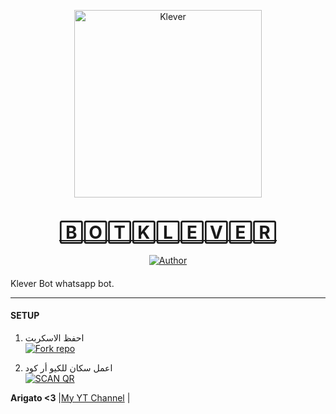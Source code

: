 
<p align="center">  
  <a href="https://wa.me/+201016948771">
    <img alt="Klever" height="300" src="https://telegra.ph/file/e509be2d469ecbf2a33e5.jpg">
    <h1 align="center">🄱🄾🅃🄺🄻🄴🅅🄴🅁 </h1>
  </a>
</p>
<p align="center">
<a href="https://wa.me/+201016948771"><img title="Author" src="https://img.shields.io/badge/KLEVER~BOT -blue?style=for-the-badge&logo=whatsapp"></a>
<p/>

####  
Klever Bot whatsapp bot.

***

#### SETUP

1. احفظ الاسكربت
    <br>
<a href='https://github.com/Hashira0h/otherthing/fork' target="_blank"><img alt='Fork repo' src='https://img.shields.io/badge/Fork Repo-100000?style=for-the-badge&logo=scan&logoColor=white&labelColor=black&color=blue'/></a>

2. اعمل سكان للكيو أر كود
    <br>
<a href='https://replit.com/@Hashira0h/gojo1?v=1' target="_blank"><img alt='SCAN QR' src='https://img.shields.io/badge/Scan_qr-100000?style=for-the-badge&logo=scan&logoColor=white&labelColor=black&color=blue'/></a>

 **Arigato <3** |[My YT Channel](https://www.youtube.com/channel/UCATmEiG0bFIo4cP-ZihoPAQ#thanks-to) | 



